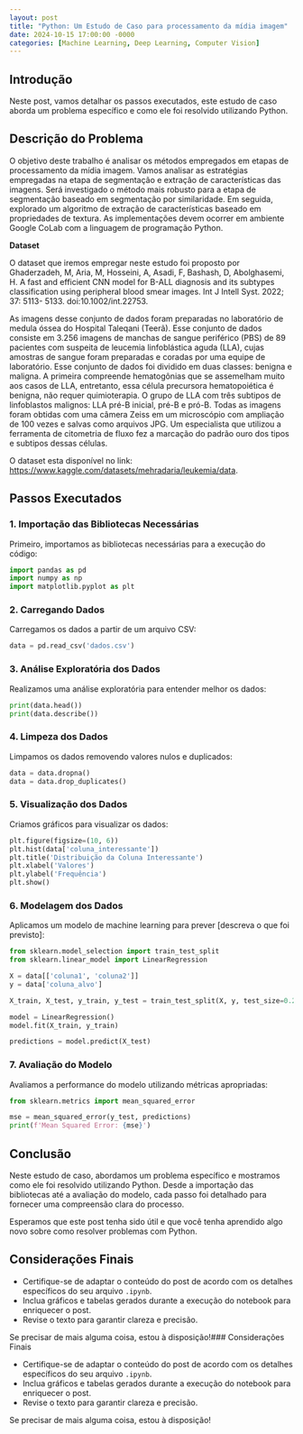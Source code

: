 ```yaml
---
layout: post
title: "Python: Um Estudo de Caso para processamento da mídia imagem"
date: 2024-10-15 17:00:00 -0000
categories: [Machine Learning, Deep Learning, Computer Vision]
---
```


## Introdução

Neste post, vamos detalhar os passos executados, este estudo de caso aborda um problema específico e como ele foi resolvido utilizando Python.

## Descrição do Problema

O objetivo deste trabalho é analisar os métodos empregados em etapas de processamento da mídia imagem. Vamos analisar as estratégias empregadas na etapa de segmentação e extração de características das imagens. Será investigado o método mais robusto para a etapa de segmentação baseado em segmentação por similaridade. Em seguida, explorado um algoritmo de extração de características baseado em propriedades de textura. As implementações devem ocorrer em ambiente Google CoLab com a linguagem de programação Python.


**Dataset**

O dataset que iremos empregar neste estudo foi proposto por Ghaderzadeh, M, Aria, M, Hosseini, A, Asadi, F, Bashash, D, Abolghasemi, H. A fast and efficient CNN model for B-ALL diagnosis and its subtypes classification using peripheral blood smear images. Int J Intell Syst. 2022; 37: 5113- 5133. doi:10.1002/int.22753.

As imagens desse conjunto de dados foram preparadas no laboratório de medula óssea do Hospital Taleqani (Teerã). Esse conjunto de dados consiste em 3.256 imagens de manchas de sangue periférico (PBS) de 89 pacientes com suspeita de leucemia linfoblástica aguda (LLA), cujas amostras de sangue foram preparadas e coradas por uma equipe de laboratório. Esse conjunto de dados foi dividido em duas classes: benigna e maligna. A primeira compreende hematogônias que se assemelham muito aos casos de LLA, entretanto, essa célula precursora hematopoiética é benigna, não requer quimioterapia. O grupo de LLA com três subtipos de linfoblastos malignos: LLA pré-B inicial, pré-B e pró-B. Todas as imagens foram obtidas com uma câmera Zeiss em um microscópio com ampliação de 100 vezes e salvas como arquivos JPG. Um especialista que utilizou a ferramenta de citometria de fluxo fez a marcação do padrão ouro dos tipos e subtipos dessas células.

O dataset esta disponível no link: https://www.kaggle.com/datasets/mehradaria/leukemia/data.

## Passos Executados

### 1. Importação das Bibliotecas Necessárias

Primeiro, importamos as bibliotecas necessárias para a execução do código:

```python
import pandas as pd
import numpy as np
import matplotlib.pyplot as plt
```

### 2. Carregando Dados
Carregamos os dados a partir de um arquivo CSV:

```python
data = pd.read_csv('dados.csv')
```

### 3. Análise Exploratória dos Dados
Realizamos uma análise exploratória para entender melhor os dados:

```python
print(data.head())
print(data.describe())
```

### 4. Limpeza dos Dados
Limpamos os dados removendo valores nulos e duplicados:

```python
data = data.dropna()
data = data.drop_duplicates()
```

### 5. Visualização dos Dados
Criamos gráficos para visualizar os dados:

```python
plt.figure(figsize=(10, 6))
plt.hist(data['coluna_interessante'])
plt.title('Distribuição da Coluna Interessante')
plt.xlabel('Valores')
plt.ylabel('Frequência')
plt.show()
```

### 6. Modelagem dos Dados
Aplicamos um modelo de machine learning para prever [descreva o que foi previsto]:

```python
from sklearn.model_selection import train_test_split
from sklearn.linear_model import LinearRegression

X = data[['coluna1', 'coluna2']]
y = data['coluna_alvo']

X_train, X_test, y_train, y_test = train_test_split(X, y, test_size=0.2, random_state=42)

model = LinearRegression()
model.fit(X_train, y_train)

predictions = model.predict(X_test)
```

### 7. Avaliação do Modelo
Avaliamos a performance do modelo utilizando métricas apropriadas:

```python
from sklearn.metrics import mean_squared_error

mse = mean_squared_error(y_test, predictions)
print(f'Mean Squared Error: {mse}')
```

## Conclusão
Neste estudo de caso, abordamos um problema específico e mostramos como ele foi resolvido utilizando Python. Desde a importação das bibliotecas até a avaliação do modelo, cada passo foi detalhado para fornecer uma compreensão clara do processo.

Esperamos que este post tenha sido útil e que você tenha aprendido algo novo sobre como resolver problemas com Python.

## Considerações Finais

- Certifique-se de adaptar o conteúdo do post de acordo com os detalhes específicos do seu arquivo `.ipynb`.
- Inclua gráficos e tabelas gerados durante a execução do notebook para enriquecer o post.
- Revise o texto para garantir clareza e precisão.

Se precisar de mais alguma coisa, estou à disposição!### Considerações Finais

- Certifique-se de adaptar o conteúdo do post de acordo com os detalhes específicos do seu arquivo `.ipynb`.
- Inclua gráficos e tabelas gerados durante a execução do notebook para enriquecer o post.
- Revise o texto para garantir clareza e precisão.

Se precisar de mais alguma coisa, estou à disposição!